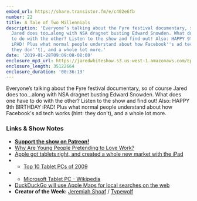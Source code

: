 ```yaml
---
embed_url: https://share.transistor.fm/e/c402e6fb
number: 22
title: A Tale of Two Millennials
description: 'Everyone’s talking about the Fyre festival documentary, so of course
  Jared does too…along with NSA dragnet busting Edward Snowden. What does one have
  to do with the other? Listen to the show and find out! Also: HAPPY 9th BIRTHDAY
  iPAD! Plus what normal people understand about how Facebook''s ad tech works (hint:
  they don''t), and a whole lot more.'
date: '2019-01-28T09:09:08-08:00'
enclosure_mp3_url: https://jaredwhiteshow.s3.us-west-1.amazonaws.com/Episode%2022%20-%20A%20Tale%20of%20Two%20Millennials.mp3
enclosure_length: 35122664
enclosure_duration: '00:36:13'
---
```


Everyone’s talking about the Fyre festival documentary, so of course Jared does too…along with NSA dragnet busting Edward Snowden. What does one have to do with the other? Listen to the show and find out! Also: HAPPY 9th BIRTHDAY iPAD! Plus what normal people understand about how Facebook's ad tech works (hint: they don't), and a whole lot more.

### Links & Show Notes

* <a href="https://www.patreon.com/essentiallifejared" rel="payment"><strong>Support the show on Patreon!</strong></a>
* [Why Are Young People Pretending to Love Work?](https://www.nytimes.com/2019/01/26/business/against-hustle-culture-rise-and-grind-tgim.html)
* [Apple got tablets right, and created a whole new market with the iPad](https://appleinsider.com/articles/19/01/27/apple-got-tablets-right-and-created-a-whole-new-market-with-the-ipad)
* * [Top 10 Tablet PCs of 2009](http://gadgetophilia.com/top-10-tablet-pcs-of-2009)
* * [Microsoft Tablet PC - Wikipedia](https://en.m.wikipedia.org/wiki/Microsoft_Tablet_PC)
* [DuckDuckGo will use Apple Maps for local searches on the web](https://www.theverge.com/2019/1/15/18183653/duckduckgo-apple-maps-local-search-mapkit-js-web)
* **Creator of the Week:** [Jeremiah Shoaf](https://www.jeremiahshoaf.com) / [Typewolf](https://www.typewolf.com/)
